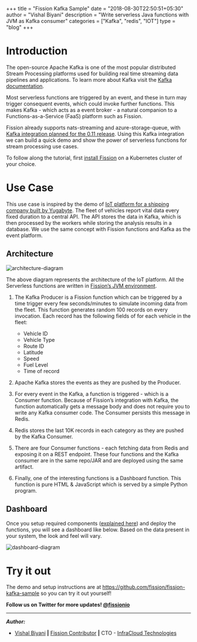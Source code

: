 +++
title = "Fission Kafka Sample"
date = "2018-08-30T22:50:51+05:30"
author = "Vishal Biyani"
description = "Write serverless Java functions with JVM as Kafka consumer"
categories = ["Kafka", "redis", "IOT"]
type = "blog"
+++

# Introduction

The open-source Apache Kafka is one of the most popular distributed Stream Processing platforms used for building real time streaming data pipelines and applications. To learn more about Kafka visit the  [Kafka documentation](https://kafka.apache.org/intro.html). 

Most serverless functions are triggered by an event, and these in turn may trigger consequent events, which could invoke further functions. This makes Kafka - which acts as a event broker - a natural companion to a Functions-as-a-Service (FaaS) platform such as Fission. 

Fission already supports nats-streaming and azure-storage-queue, with  [Kafka integration planned for the 0.11 release](https://github.com/fission/fission/pull/831). 
Using this Kafka integration we can build a quick demo and show the power of serverless functions for  stream processing use cases.

To follow along the tutorial, first  [install Fission](/docs/installation/) on a Kubernetes cluster of your choice.

# Use Case

This use case is inspired by the demo of [IoT platform for a shipping company built by Yugabyte](https://github.com/YugaByte/yb-iot-fleet-management). The fleet of vehicles report vital data every fixed duration to a central API. The API stores the data in Kafka,  which is then processed by the workers while storing the analysis results in a database. We use the same concept with Fission functions and Kafka as the event platform.

## Architecture

![architecture-diagram](/images/architecture-diagram.png)

The above diagram represents the architecture of the IoT platform. All the Serverless functions are written in [Fission’s JVM environment](/docs/usage/languages/java/).

1. The Kafka Producer is a Fission function which can be triggered by a time trigger every few seconds/minutes to simulate incoming data from the fleet. This function generates random 100 records on every invocation. Each record has the following fields of for each vehicle in the fleet:

    - Vehicle ID
    - Vehicle Type
    - Route ID
    - Latitude
    - Speed
    - Fuel Level
    - Time of record

2. Apache Kafka stores the events as they are pushed by the Producer. 

3. For every event in the Kafka, a function is triggered - which is a Consumer function. Because of Fission’s integration with Kafka, the function automatically gets a message body and does not require you to write any Kafka consumer code. The Consumer persists this message in Redis.

4. Redis stores the last 10K records in each category as they are pushed by the Kafka Consumer.

5. There are four Consumer functions - each fetching data from Redis and exposing it on a REST endpoint. These four functions and the Kafka consumer are in the same repo/JAR and are deployed using the same artifact.

6. Finally, one of the interesting functions is a Dashboard function. This function is pure HTML & JavaScript which is served by a simple Python program.

## Dashboard

Once you setup required components ([explained here](https://github.com/fission/fission-kafka-sample/tree/master/00_setup)) and deploy the functions, you will see a dashboard like below. Based on the data present in your system, the look and feel will vary.

![dashboard-diagram](/images/iot-demo-screen.png)

# Try it out

The demo and setup instructions are at https://github.com/fission/fission-kafka-sample so you can try it out yourself!

**Follow us on Twitter for more updates! [@fissionio](https://www.twitter.com/fissionio)**

--- 

**_Author:_**

* [Vishal Biyani](https://twitter.com/vishal_biyani)  **|**  [Fission Contributor](https://github.com/vishal-biyani)  **|**  CTO - [InfraCloud Technologies](http://infracloud.io/)